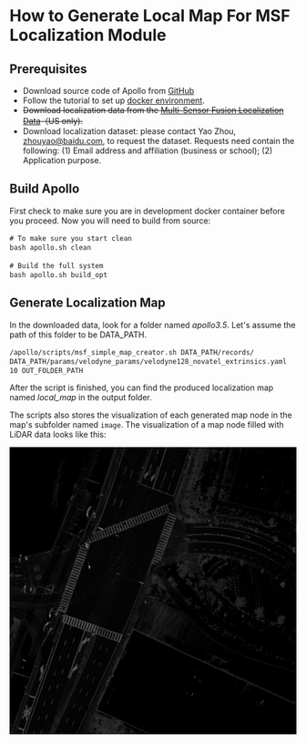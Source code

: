 # How to Generate Local Map For MSF Localization Module

## Prerequisites
 - Download source code of Apollo from [GitHub](https://github.com/ApolloAuto/apollo)
 - Follow the tutorial to set up [docker environment](../01_Installation%20Instructions/apollo_software_installation_guide.md).
 - ~~Download localization data from the [Multi-Sensor Fusion Localization Data](http://data.apollo.auto/help?name=sensor%20data&data_key=multisensor&data_type=1&locale=en-us&lang=en)（US only).~~
 - Download localization dataset: please contact Yao Zhou, zhouyao@baidu.com, to request the dataset. Requests need contain the following: (1) Email address and affiliation (business or school); (2) Application purpose.

## Build Apollo

First check to make sure you are in development docker container before you proceed. Now you will need to build from source:
```
# To make sure you start clean
bash apollo.sh clean

# Build the full system
bash apollo.sh build_opt
```

## Generate Localization Map
In the downloaded data, look for a folder named *apollo3.5*. Let's assume the path of this folder to be DATA_PATH.

```
/apollo/scripts/msf_simple_map_creator.sh DATA_PATH/records/ DATA_PATH/params/velodyne_params/velodyne128_novatel_extrinsics.yaml 10 OUT_FOLDER_PATH
```

After the script is finished, you can find the produced localization map named *local_map* in the output folder.

The scripts also stores the visualization of each generated map node in the map's subfolder named `image`. The visualization of a map node filled with LiDAR data looks like this:

![1](images/msf_localization/map_node_image.png)
